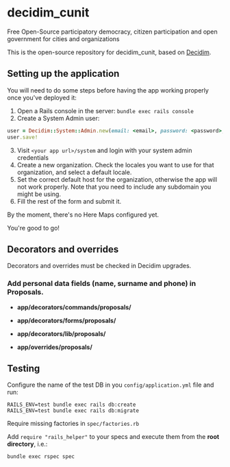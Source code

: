# decidim_cunit

Free Open-Source participatory democracy, citizen participation and open government for cities and organizations

This is the open-source repository for decidim_cunit, based on [Decidim](https://github.com/decidim/decidim).

## Setting up the application

You will need to do some steps before having the app working properly once you've deployed it:

1. Open a Rails console in the server: `bundle exec rails console`
2. Create a System Admin user:
```ruby
user = Decidim::System::Admin.new(email: <email>, password: <password>, password_confirmation: <password>)
user.save!
```
3. Visit `<your app url>/system` and login with your system admin credentials
4. Create a new organization. Check the locales you want to use for that organization, and select a default locale.
5. Set the correct default host for the organization, otherwise the app will not work properly. Note that you need to include any subdomain you might be using.
6. Fill the rest of the form and submit it.

By the moment, there's no Here Maps configured yet.

You're good to go!

## Decorators and overrides
Decorators and overrides must be checked in Decidim upgrades.

### Add personal data fields (name, surname and phone) in Proposals.

- **app/decorators/commands/proposals/**

- **app/decorators/forms/proposals/**

- **app/decorators/lib/proposals/**

- **app/overrides/proposals/**


## Testing

Configure the name of the test DB in you `config/application.yml` file and run:

```
RAILS_ENV=test bundle exec rails db:create
RAILS_ENV=test bundle exec rails db:migrate
```

Require missing factories in `spec/factories.rb`

Add `require "rails_helper"` to your specs and execute them from the **root directory**, i.e.:

`bundle exec rspec spec`
